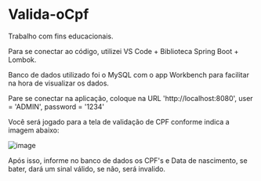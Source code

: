 # Valida-oCpf
Trabalho com fins educacionais.

Para se conectar ao código, utilizei VS Code + Biblioteca Spring Boot + Lombok.

Banco de dados utilizado foi o MySQL com o app Workbench para facilitar na hora de visualizar os dados.

Pare se conectar na aplicação, coloque na URL 'http://localhost:8080', user = 'ADMIN', password = '1234'

Você será jogado para a tela de validação de CPF conforme indica a imagem abaixo:

![image](https://github.com/user-attachments/assets/dca88649-de2b-4853-ab9e-1e2c0be2725c)

Após isso, informe no banco de dados os CPF's e Data de nascimento, se bater, dará um sinal válido, se não, será invalido.
